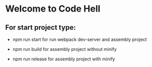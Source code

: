 
# Welcome to Code Hell

## For start project type:

- npm run start for run webpack dev-server and assembly project
	
- npm run build for assembly project without minify

- npm run release for assembly project with minify
	


